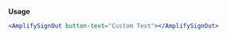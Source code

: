 <amplify-sign-out button-text="Custom Text"></amplify-sign-out>

**Usage**

```jsx
<AmplifySignOut button-text="Custom Text"></AmplifySignOut>
```

<ui-component-props tag="amplify-sign-out" use-table-headers></ui-component-props>
